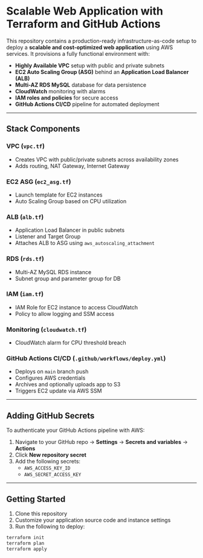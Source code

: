 # Scalable Web Application with Terraform and GitHub Actions

This repository contains a production-ready infrastructure-as-code setup to deploy a **scalable and cost-optimized web application** using AWS services. It provisions a fully functional environment with:

- **Highly Available VPC** setup with public and private subnets
- **EC2 Auto Scaling Group (ASG)** behind an **Application Load Balancer (ALB)**
- **Multi-AZ RDS MySQL** database for data persistence
- **CloudWatch** monitoring with alarms
- **IAM roles and policies** for secure access
- **GitHub Actions CI/CD** pipeline for automated deployment

---

## Stack Components

###  VPC (`vpc.tf`)
- Creates VPC with public/private subnets across availability zones
- Adds routing, NAT Gateway, Internet Gateway

###  EC2 ASG (`ec2_asg.tf`)
- Launch template for EC2 instances
- Auto Scaling Group based on CPU utilization

###  ALB (`alb.tf`)
- Application Load Balancer in public subnets
- Listener and Target Group
- Attaches ALB to ASG using `aws_autoscaling_attachment`

###  RDS (`rds.tf`)
- Multi-AZ MySQL RDS instance
- Subnet group and parameter group for DB

###  IAM (`iam.tf`)
- IAM Role for EC2 instance to access CloudWatch
- Policy to allow logging and SSM access

###  Monitoring (`cloudwatch.tf`)
- CloudWatch alarm for CPU threshold breach

###  GitHub Actions CI/CD (`.github/workflows/deploy.yml`)
- Deploys on `main` branch push
- Configures AWS credentials
- Archives and optionally uploads app to S3
- Triggers EC2 update via AWS SSM

---

##  Adding GitHub Secrets

To authenticate your GitHub Actions pipeline with AWS:

1. Navigate to your GitHub repo → **Settings** → **Secrets and variables** → **Actions**
2. Click **New repository secret**
3. Add the following secrets:
   - `AWS_ACCESS_KEY_ID`
   - `AWS_SECRET_ACCESS_KEY`

---

##  Getting Started

1. Clone this repository
2. Customize your application source code and instance settings
3. Run the following to deploy:

```bash
terraform init
terraform plan
terraform apply
```
